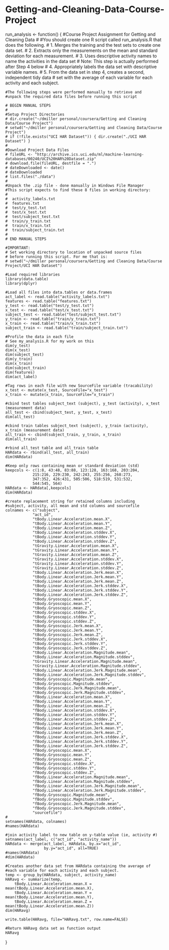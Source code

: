 # Getting-and-Cleaning-Data-Course-Project

run_analysis <- function() {
    #Course Project Assignment for Getting and Cleaning Data
    #
    #You should create one R script called run_analysis.R that does the following.
    # 1. Merges the training and the test sets to create one data set.
    # 2. Extracts only the measurements on the mean and standard deviation for each measurement.
    # 3. Uses descriptive activity names to name the activities in the data set
    #      Note: This step is actually performed after Step 4 below
    # 4. Appropriately labels the data set with descriptive variable names.
    # 5. From the data set in step 4, creates a second, independent tidy data
    #    set with the average of each variable for each activity and each subject.

    #The following steps were performed manually to retrieve and
    #unpack the required data files before running this script
    
    # BEGIN MANUAL STEPS
    #
    #Setup Project Directories
    # dir.create("~/dmiller personal/coursera/Getting and Cleaning Data/Course Project")
    # setwd("~/dmiller personal/coursera/Getting and Cleaning Data/Course Project")
    # if (!file.exists("UCI HAR Dataset")) { dir.create("./UCI HAR Dataset") }
    #
    #Download Project Data Files
    # fileURL <- "http://archive.ics.uci.edu/ml/machine-learning-databases/00240/UCI%20HAR%20Dataset.zip"
    # download.file(fileURL, destfile = ".")
    # dateDownloaded <- date()
    # dateDownloaded
    # list.files("./data")
    #    
    #Unpack the .zip file - done manually in Windows File Manager
    #This script expects to find these 8 files in working directory:
    #
    #  activity_labels.txt 
    #  features.txt
    #  test/y_test.txt 
    #  test/x_test.txt 
    #  test/subject_test.txt 
    #  train/y_train.txt 
    #  train/x_train.txt 
    #  train/subject_train.txt  
    #
    # END MANUAL STEPS
    
    #IMPORTANT:
    # Set working directory to location of unpacked source files
    # before running this script. For me that is:
    # setwd("~/dmiller personal/coursera/Getting and Cleaning Data/Course Project/UCI HAR Dataset")

    #Load required libraries
    library(data.table)
    library(dplyr)
    
    #Load all files into data.tables or data.frames
    act_label <- read.table("activity_labels.txt")
    features <- read.table("features.txt")
    y_test <- read.table("test/y_test.txt")
    x_test <- read.table("test/x_test.txt")
    subject_test <- read.table("test/subject_test.txt")
    y_train <- read.table("train/y_train.txt")
    x_train <- read.table("train/x_train.txt")
    subject_train <- read.table("train/subject_train.txt")
    
    #Profile the data in each file
    # See my_analysis.R for my work on this
    dim(y_test)
    dim(x_test)
    dim(subject_test)
    dim(y_train)
    dim(x_train)
    dim(subject_train)
    dim(features)
    dim(act_label)
    
    #Tag rows in each file with new SourceFile variable (tracability)
    x_test <- mutate(x_test, SourceFile="x_test")
    x_train <- mutate(x_train, SourceFile="x_train")
    
    #cbind test tables subject_text (subject), y_test (activity), x_test (measurement data)
    all_test <- cbind(subject_test, y_test, x_test)
    dim(all_test)
    
    #cbind train tables subject_text (subject), y_train (activity), x_train (measurement data)
    all_train <- cbind(subject_train, y_train, x_train)
    dim(all_train)
    
    #rbind all_test table and all_train table
    HARdata <- rbind(all_test, all_train)
    dim(HARdata)

    #Keep only rows containing mean or standard deviation (std)
    keepcols <- c(1:8, 43:48, 83:88, 123:128, 163:168, 203:204, 
                215:216, 229:230, 242:243, 255:256, 268:273, 
                347:352, 426:431, 505:506, 518:519, 531:532, 
                544:545, 564)
    HARdata <- HARdata[,keepcols]
    dim(HARdata)
    
    #create replacement string for retained columns including
    #subject, activity, all mean and std columns and sourcefile
    colnames <- c("subject",
                "act_id",
                "tBody.Linear.Acceleration.mean.X",
                "tBody.Linear.Acceleration.mean.Y",
                "tBody.Linear.Acceleration.mean.Z",
                "tBody.Linear.Acceleration.stddev.X",
                "tBody.Linear.Acceleration.stddev.Y",
                "tBody.Linear.Acceleration.stddev.Z",
                "tGravity.Linear.Acceleration.mean.X",
                "tGravity.Linear.Acceleration.mean.Y",
                "tGravity.Linear.Acceleration.mean.Z",
                "tGravity.Linear.Acceleration.stddev.X",
                "tGravity.Linear.Acceleration.stddev.Y",
                "tGravity.Linear.Acceleration.stddev.Z",
                "tBody.Linear.Acceleration.Jerk.mean.X",
                "tBody.Linear.Acceleration.Jerk.mean.Y",
                "tBody.Linear.Acceleration.Jerk.mean.Z",
                "tBody.Linear.Acceleration.Jerk.stddev.X",
                "tBody.Linear.Acceleration.Jerk.stddev.Y",
                "tBody.Linear.Acceleration.Jerk.stddev.Z",
                "tBody.Gryoscopic.mean.X",
                "tBody.Gryoscopic.mean.Y",
                "tBody.Gryoscopic.mean.Z",
                "tBody.Gryoscopic.stddev.X",
                "tBody.Gryoscopic.stddev.Y",
                "tBody.Gryoscopic.stddev.Z",
                "tBody.Gryoscopic.Jerk.mean.X",
                "tBody.Gryoscopic.Jerk.mean.Y",
                "tBody.Gryoscopic.Jerk.mean.Z",
                "tBody.Gryoscopic.Jerk.stddev.X",
                "tBody.Gryoscopic.Jerk.stddev.Y",
                "tBody.Gryoscopic.Jerk.stddev.Z",
                "tBody.Linear.Acceleration.Magnitude.mean",
                "tBody.Linear.Acceleration.Magnitude.stddev",
                "tGravity.Linear.Acceleration.Magnitude.mean",
                "tGravity.Linear.Acceleration.Magnitude.stddev",
                "tBody.Linear.Acceleration.Jerk.Magnitude.mean",
                "tBody.Linear.Acceleration.Jerk.Magnitude.stddev",
                "tBody.Gryoscopic.Magnitude.mean",
                "tBody.Gryoscopic.Magnitude.stddev",
                "tBody.Gryoscopic.Jerk.Magnitude.mean",
                "tBody.Gryoscopic.Jerk.Magnitude.stddev",
                "fBody.Linear.Acceleration.mean.X",
                "fBody.Linear.Acceleration.mean.Y",
                "fBody.Linear.Acceleration.mean.Z",
                "fBody.Linear.Acceleration.stddev.X",
                "fBody.Linear.Acceleration.stddev.Y",
                "fBody.Linear.Acceleration.stddev.Z",
                "fBody.Linear.Acceleration.Jerk.mean.X",
                "fBody.Linear.Acceleration.Jerk.mean.Y",
                "fBody.Linear.Acceleration.Jerk.mean.Z",
                "fBody.Linear.Acceleration.Jerk.stddev.X",
                "fBody.Linear.Acceleration.Jerk.stddev.Y",
                "fBody.Linear.Acceleration.Jerk.stddev.Z",
                "fBody.Gryoscopic.mean.X",
                "fBody.Gryoscopic.mean.Y",
                "fBody.Gryoscopic.mean.Z",
                "fBody.Gryoscopic.stddev.X",
                "fBody.Gryoscopic.stddev.Y",
                "fBody.Gryoscopic.stddev.Z",
                "fBody.Linear.Acceleration.Magnitude.mean",
                "fBody.Linear.Acceleration.Magnitude.stddev",
                "fBody.Linear.Acceleration.Jerk.Magnitude.mean",
                "fBody.Linear.Acceleration.Jerk.Magnitude.stddev",
                "fBody.Gryoscopic.Magnitude.mean",
                "fBody.Gryoscopic.Magnitude.stddev",
                "fBody.Gryoscopic.Jerk.Magnitude.mean",
                "fBody.Gryoscopic.Jerk.Magnitude.stddev",
                "sourcefile")
    #
    setnames(HARdata, colnames)
    #names(HARdata)
    
    #join activity label to new table on y-table value (ie, activity #)
    setnames(act_label, c("act_id", "activity_name"))
    HARdata <- merge(act_label, HARdata, by.x="act_id", 
                     by.y="act_id", all=TRUE)
    #names(HARdata)
    #dim(HARdata)
    
    #Creates another data set from HARdata containing the average of
    #each variable for each activity and each subject.
    temp <- group_by(HARdata, subject, activity_name)
    HARavg <- summarize(temp, 
        tBody.Linear.Acceleration.mean.X = mean(tBody.Linear.Acceleration.mean.X),
        tBody.Linear.Acceleration.mean.Y = mean(tBody.Linear.Acceleration.mean.Y),
        tBody.Linear.Acceleration.mean.Z = mean(tBody.Linear.Acceleration.mean.Z))
    dim(HARavg)
    
    write.table(HARavg, file="HARavg.txt", row.name=FALSE)
    
    #Return HARavg data set as function output
    HARavg
}
